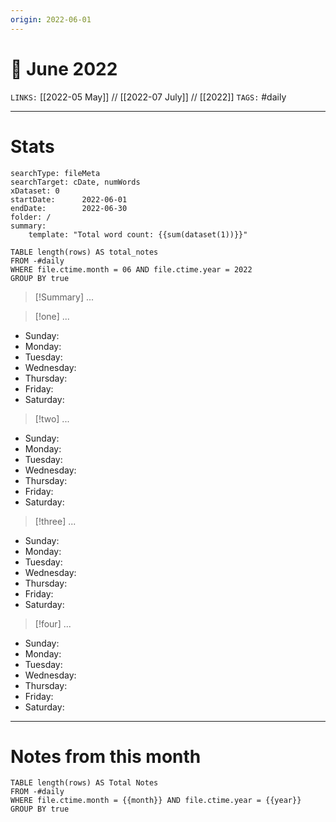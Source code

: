 ```yaml
---
origin: 2022-06-01
---
```

# 📅 June 2022
`LINKS:` [[2022-05 May]] // [[2022-07 July]] // [[2022]]
`TAGS:` #daily 

---
# Stats
```tracker
searchType: fileMeta
searchTarget: cDate, numWords
xDataset: 0
startDate:      2022-06-01
endDate:        2022-06-30
folder: /
summary:
    template: "Total word count: {{sum(dataset(1))}}"
```

```dataview
TABLE length(rows) AS total_notes
FROM -#daily
WHERE file.ctime.month = 06 AND file.ctime.year = 2022
GROUP BY true
```

> [!Summary]
> ...

> [!one] 
> ...

- Sunday:
- Monday:
- Tuesday:
- Wednesday:
- Thursday:
- Friday:
- Saturday:

> [!two] 
> ...

- Sunday:
- Monday:
- Tuesday:
- Wednesday:
- Thursday:
- Friday:
- Saturday:

> [!three] 
> ...

- Sunday:
- Monday:
- Tuesday:
- Wednesday:
- Thursday:
- Friday:
- Saturday:

> [!four] 
> ...

- Sunday:
- Monday:
- Tuesday:
- Wednesday:
- Thursday:
- Friday:
- Saturday:

---
# Notes from this month
```dataview
TABLE length(rows) AS Total Notes
FROM -#daily
WHERE file.ctime.month = {{month}} AND file.ctime.year = {{year}}
GROUP BY true
```